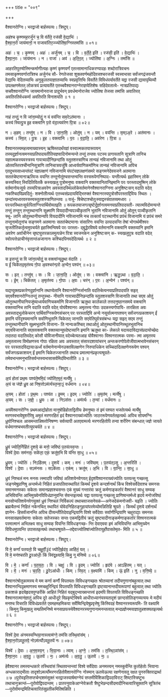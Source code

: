 +++
title = "००९"

+++


वैश्वानरोग्निः। भरद्वाजो बार्हस्पत्यः। त्रिष्टुप्।

अह॑श्च कृ॒ष्णमह॒रर्जु॑नं च॒ वि व॑र्तेते॒ रज॑सी वे॒द्याभिः॑ ।  
वै॒श्वा॒न॒रो जाय॑मानो॒ न राजावा॑तिर॒ज्ज्योति॑षा॒ग्निस्तमां॑सि ॥ ०१॥

अहः॑ । च॒ । कृ॒ष्णम् । अहः॑ । अर्जु॑नम् । च॒ । वि । व॒र्ते॒ते॒ इति॑ । रज॑सी॒ इति॑ । वे॒द्याभिः॑ ।  
वै॒श्वा॒न॒रः । जाय॑मानः । न । राजा॑ । अव॑ । अ॒ति॒र॒त् । ज्योति॑षा । अ॒ग्निः । तमां॑सि ॥

आहरतिपुरुषोस्मिन्कर्माणीत्यहः कृष्णं कृष्णवर्णं एतत्सामानाधिकरण्यादहः शब्दोरात्रिवचनः तमसाकृष्णवर्णारात्रिश्च अर्जुनंच सौ- रेणतेजसा शुक्लवर्णमहोदिवसश्चरजसी स्वस्वभासा सर्वंजगद्रंजयन्तौ वेद्याभिः वेदितव्याभिः अनुकूलतयाज्ञातव्याभिः स्वप्रवृत्तिभिः विवर्तेते विविधंपर्यावर्तेते यद्वा रजसी द्यावापृथिव्यौ उपलक्षणमेतत् लोकत्रयं प्रत्यावर्तेते एतच्चवैश्वानराग्नेराज्ञयेतिशेषः सहिदेवतात्वे- नात्रप्रतिपाद्यः सचवैश्वानरोग्निः जायमानोनराजा प्रादुर्भवन् प्रवर्धमानोराजेव ज्योतिषा तेजसा तमांसि अवातिरत् अवतिरतिर्वधकर्मा अवतिरति विनाशयति ॥ १ ॥

वैश्वानरोग्निः। भरद्वाजो बार्हस्पत्यः। त्रिष्टुप्।

नाहं तन्तुं॒ न वि जा॑ना॒म्योतुं॒ न यं वय॑न्ति सम॒रेऽत॑मानाः ।  
कस्य॑ स्वित्पु॒त्र इ॒ह वक्त्वा॑नि प॒रो व॑दा॒त्यव॑रेण पि॒त्रा ॥ ०२॥

न । अ॒हम् । तन्तु॑म् । न । वि । जा॒ना॒मि॒ । ओतु॑म् । न । यम् । वय॑न्ति । स॒म्ऽअ॒रे । अत॑मानाः ।  
कस्य॑ । स्वि॒त् । पु॒त्रः । इ॒ह । वक्त्वा॑नि । प॒रः । व॒दा॒ति॒ । अव॑रेण । पि॒त्रा ॥

वैश्वानरस्यमहत्वमाख्यास्यन् ऋषिस्तदर्थंयज्ञं वस्वात्मकतयारूपयन् तस्यदुर्ज्ञानत्वमनयाप्रतिपादयतीतियज्ञवादिनोमन्यन्ते तन्तुं तन्तवः पटस्य प्रागायतानि सूत्राणि तानिच यज्ञात्मकस्यवस्त्रस्य गायत्र्यादीनिछन्दांसि स्तुतशस्त्राणिच तान्यहं नविजानामि तथा ओतुं ओतवस्तिरश्चीनानिसूत्राणि तानिचात्रयजूंषि आध्वर्यवाणिकर्माणिच तान्यहं नविजानामि अपिच एतदुभयसाध्यन्तंपटं यज्ञलक्षणं नविजानामि यंपटंयज्ञलक्षणंसमरे सङ्गमनेदेवयजने अतमानाः सततंचेष्टमानाऋत्विजः वयन्ति तन्तूनोतूंश्चसन्तन्वन्ति वस्त्ररूपेणनिष्पाद- यन्तीत्यर्थः इहास्मिन् लोके कस्यस्वित् स्विदितिवितर्के कस्यखलु पुत्रोमनुष्यः वक्त्वानि वक्तव्यानितानिइमानि परः परस्तादमुष्मिन् लोके वर्तमानोयःसूर्यः तस्यपित्राअवरेण अवस्तादस्मिंल्लोकेवर्तमानेनवैश्वानराग्निना अनुशिष्टःसन् वदाति वदेत् नकश्चिदपिप्रवदितुं- शक्नोतीत्यर्थः एतच्चसंप्रदायविद्भिरुक्तं वैश्वानरस्यपुत्रोसौपरस्ताद्दिवियः स्थितः । छन्दांस्यध्वरवस्त्रस्यस्तुतशस्त्राणितन्तवः ॥ यजूं- षिचेष्टाश्चोतुःस्याद्वस्त्रंवातव्यमध्वरः । परःपरस्थितःसूर्यःपिताग्निःपार्थिवोमतइति ॥ रूपकतयाजगत्सृष्टेर्दुर्ज्ञानत्वमनयाप्रतिपादयती- त्यात्मविदोमन्यन्ते तन्तुं तन्तून् तन्तुस्थानानि सूक्ष्माणि वियदादीन्यपञ्चीकृतानि भूतानि नविजानामि ओतुं ओतून् पञ्चीकृतानि स्थू- लानि ओतुस्थानीयान्यपि वियदादीनि नविजानामि नच तत्कार्यं पटस्थानीयं प्रपंचं विजानामि यं प्रपंचं समरे तन्तूनामोतूनांच सङ्गमने अतमानाः सततंचेष्टमानाः संसारिणः वयन्ति उत्पादयन्ति तेषां भोगार्थमीश्वरः सृजतीतिकर्तृत्वमुपचर्यते इहास्मिन्विषये परः परस्ता- द्बुद्धेरविषये वर्तमानानि वक्त्वानि वक्तव्यानि इमानि अवरेण अर्वाचीनेन सृष्ट्युत्तरकालमुत्पन्नेन पित्रा स्वजनकेन अनुशिष्टःसन् क- स्यखलुपुत्रः वदाति वदेत् स्वोत्पत्तेःप्राचीनंवृत्तान्तंअजानानः कश्चिदपिनवदेदित्यर्थः ॥ २ ॥

वैश्वानरोग्निः। भरद्वाजो बार्हस्पत्यः। त्रिष्टुप्।

स इत्तन्तुं॒ स वि जा॑ना॒त्योतुं॒ स वक्त्वा॑न्यृतु॒था व॑दाति ।  
य ईं॒ चिके॑तद॒मृत॑स्य गो॒पा अ॒वश्चर॑न्प॒रो अ॒न्येन॒ पश्य॑न् ॥ ०३॥

सः । इत् । तन्तु॑म् । सः । वि । जा॒ना॒ति॒ । ओतु॑म् । सः । वक्त्वा॑नि । ऋ॒तु॒ऽथा । व॒दा॒ति॒ ।  
यः । ई॒म् । चिके॑तत् । अ॒मृत॑स्य । गो॒पाः । अ॒वः । चर॑न् । प॒रः । अ॒न्येन॑ । पश्य॑न् ॥

यद्यप्युक्तप्रकारेणदुर्ज्ञानानि तथाप्येतानि वैश्वानरोग्निर्जानाति वदतिचेत्यनयाप्रतिपादयति सइत् सएववैश्वानरोग्निःतन्तुं तन्तुस्था- नीयानि गायत्र्यादीनिछन्दांसि स्तुतशस्त्राणि विजानाति तथा सएव ओतुं ओतुस्थानीयानियजूंष्याध्वर्यवाणिचकर्माणि विजानाति ऋतुथा कालेकाले तत्तदनुष्ठानसमये वक्त्वानि वक्तव्यानिच तानि वदाति वदति वदेत् योयंवैश्वानरः अमृतस्य गोपाः उदकस्यगोपायि- तारक्षिता अवः अवस्ताद्भूलोकेचरन् पार्थिवाग्निरूपेणसंचरन् परः परस्ताद्दिवि अन्ये नसूर्यात्मनापश्यन् सर्वंजगत्प्रकाशयन् ईं इमानि परिदृश्यमानानि सर्वाणिभूतानि चिकेतत् जानाति सएवेतिपूर्वत्रसंबन्धः यद्वा सइत् सएव तन्तुं तन्तुस्थानीयानि सूक्ष्मभूतानि विजाना- ति नान्यःकश्चित् तथाओतुं ओतुस्थानीयानिस्थूलभूतानिच सएवविजानाति सएववक्त्वानि वक्तव्यान्युपदेष्टव्यानि इमानि ऋतुथा का- लेकाले यदायदाविद्यासंप्रदायोच्छेदः तदातदा वदातिवदेत् कोसौ योविजानीयात् वदेच्चेत्यतआह योवैश्वानरः विश्वनरात्मकः परमा- त्मा अमृतस्य अमृतत्वस्य विमोक्षणस्य गोपाः रक्षिता अवः अवस्तात् संसारदशायांचरन् अन्तःकरणोपेतोजीवात्मभावेनसंचरन् परः परस्तादविद्यायाःऊर्ध्वं वर्तमानेनान्येनउक्तविलक्षणेन निरुपाधिकेन सच्चिदादिलक्षणेनरूपेण पश्यन् सर्वंजगत्प्रकाशयन् ईं इमानि चिकेतज्जानाति तथाच प्रमात्मानंप्रकृत्यश्रूयते-तमेवभान्तमनुभातिसर्वन्तस्यभासासर्वमिदंविभातीति ॥ ३ ॥

वैश्वानरोग्निः। भरद्वाजो बार्हस्पत्यः। त्रिष्टुप्।

अ॒यं होता॑ प्रथ॒मः पश्य॑ते॒ममि॒दं ज्योति॑र॒मृतं॒ मर्त्ये॑षु ।  
अ॒यं स ज॑ज्ञे ध्रु॒व आ निष॒त्तोऽम॑र्त्यस्त॒न्वा॒३॒॑ वर्ध॑मानः ॥ ०४॥

अ॒यम् । होता॑ । प्र॒थ॒मः । पश्य॑त । इ॒मम् । इ॒दम् । ज्योतिः॑ । अ॒मृत॑म् । मर्त्ये॑षु ।  
अ॒यम् । सः । ज॒ज्ञे॒ । ध्रु॒वः । आ । निऽस॑त्तः । अम॑र्त्यः । त॒न्वा॑ । वर्ध॑मानः ॥

अयंवैश्वानरोग्निः प्रथमआद्योहोता मानुषोहिहोताद्वितीयः हेमनुष्याः तं इमं पश्यत भजतेत्यर्थः मर्त्येषु मरणस्वभावेषुशरीरेषु अमृतं मरणरहितं इदं वैश्वानराख्यंज्योतिः जाठररूपेणवर्ततइत्यर्थः अपिच सोयमग्निः ध्रुवोनिश्चलः आसमन्तान्निषत्तोनिषण्णः सर्वव्यापी अतएवामर्त्यः मरणरहितोपि तन्वा शरीरेण संबन्धात् जज्ञे जायते वर्धमानश्चभवतीत्युपचर्यते ॥ ४ ॥

वैश्वानरोग्निः। भरद्वाजो बार्हस्पत्यः। त्रिष्टुप्।

ध्रु॒वं ज्योति॒र्निहि॑तं दृ॒शये॒ कं मनो॒ जवि॑ष्ठं प॒तय॑त्स्व॒न्तः ।  
विश्वे॑ दे॒वाः सम॑नसः॒ सके॑ता॒ एकं॒ क्रतु॑म॒भि वि य॑न्ति सा॒धु ॥ ०५॥

ध्रु॒वम् । ज्योतिः॑ । निऽहि॑तम् । दृ॒शये॑ । कम् । मनः॑ । जवि॑ष्ठम् । प॒तय॑त्ऽसु । अ॒न्तरिति॑ ।  
विश्वे॑ । दे॒वाः । सऽम॑नसः । सऽके॑ताः । एक॑म् । क्रतु॑म् । अ॒भि । वि । या॒न्ति॒ । सा॒धु ॥

ध्रुवं निश्चलं मनः मनसः त्स्मादपि जविष्ठं अतिशयेनवेगवत् ईदृशंवैश्वानराख्यंज्योतिः पतयत्सु गच्छत्सु जङ्गमेषुप्राणिषु अन्तर्मध्ये निहितं प्रजापतिवास्थापितं किमर्थं दृशये कन्दर्शनार्थं किंच विश्वेसर्वेदेवाश्च समनसः समानमनस्काः सकेताः समानप्रज्ञाश्चसन्तः एकं मुख्यं गन्तारंवा क्रतुं कर्मणाङ्कर्तारं वैश्वानरं साधु सम्यक् अभिवियन्ति आभिमुख्येनविविधंप्राप्नुवन्ति सेवन्तइत्यर्थः यद्वा पतयत्सु गच्छत्सु प्राणिष्वन्तर्मध्ये हृदये मनोजविष्ठं मनसोप्यतिशयेनवेगयुक्तं ध्रुवं निश्चलं निर्विकल्पं तथाचवाजसनेयकं—अनेजदेकंमनोजवी- यइति । ज्योतिः ब्रह्मचैतन्यं निहितं नकेनचित् स्थापितं योवेदनिहितङ्गुहायांपरमेव्योमन्नितिहि श्रूयते । किमर्थं दृशये दर्शनार्थं ज्ञानेन- हिसर्वंजानन्ति अपिच दीव्यन्तीतिदेवाइन्द्रियाणि विश्वे सर्वेदेवाः सर्वाणीन्द्रियाणि चक्षुराद्याः समनसः मनसासहवर्तमानाः सकेताः सतेजस्काः सन्तः एकमद्वितीयं क्रतुं सृष्ट्यादीनाङ्कर्मणाङ्कर्तारं विश्वनरात्मकं परमात्मानं अभिलक्ष्य साधु सम्यक् वियन्ति विविधङ्गच्छ- न्ति देवाएववा इमं अभिवियन्ति आभिमुख्येन विविधमुपयन्ति उपासतइत्यर्थः तथाचश्रूयते—तद्देवाज्योतिषांज्योतिरायुर्होपासतेमृत- मिति ॥ ५ ॥

वैश्वानरोग्निः। भरद्वाजो बार्हस्पत्यः। त्रिष्टुप्।

वि मे॒ कर्णा॑ पतयतो॒ वि चक्षु॒र्वी॒३॒॑दं ज्योति॒र्हृद॑य॒ आहि॑तं॒ यत् ।  
वि मे॒ मन॑श्चरति दू॒रआ॑धीः॒ किं स्वि॑द्व॒क्ष्यामि॒ किमु॒ नू म॑निष्ये ॥ ०६॥

वि । मे॒ । कर्णा॑ । प॒त॒य॒तः॒ । वि । चक्षुः॑ । वि । इ॒दम् । ज्योतिः॑ । हृद॑ये । आऽहि॑तम् । यत् ।  
वि । मे॒ । मनः॑ । च॒र॒ति॒ । दू॒रेऽआ॑धीः । किम् । स्वि॒त् । व॒क्ष्यामि॑ । किम् । ऊं॒ इति॑ । नु । म॒नि॒ष्ये॒ ॥

वैश्वानरंश्रोतुकामस्य मे मम कर्णा कर्णौ विपतयतः विविधङ्गच्छतः श्रोतव्यानां तदीयगुणानांबहुत्वात् तथा वैश्वानरन्दिदृक्षमाणस्य ममचक्षुरिन्द्रियं विपतयति विविधङ्गच्छति द्रष्टव्यानान्तदीयरूपाणां बहुत्वात् तथा ज्योतिः प्रकाशकं हृदयेहृदयपुण्डरीके आहितं निहितं यद्बुद्भ्याख्यन्तत्त्वं इदमपि विपतयति विविधङ्गच्छति वैश्वानरात्मानंज्ञातुं अपिच दूरे आधीःदूरे विप्रकृष्टेविषये आधीराध्यानंयस्यतादृशं छान्दसोलिङ्गव्यत्ययः मे मदीयं मनश्च विचरति विविधंप्रवर्तते एवमहमहमिकया सर्वेष्विन्द्रियेषुप्रवृत्तेषु किंस्विदहं वैश्वानरस्यरूपमि- ति वक्ष्यामि । किमुनु किमुखलु सम्प्रतिमनिष्ये मनसाप्रपत्स्येवैश्वानरस्यगुणानामनन्तत्वात् मन्दप्रज्ञेनमयाज्ञातुन्नशक्यतइत्यर्थः ॥ ६ ॥

वैश्वानरोग्निः। भरद्वाजो बार्हस्पत्यः। त्रिष्टुप्।

विश्वे॑ दे॒वा अ॑नमस्यन्भिया॒नास्त्वाम॑ग्ने॒ तम॑सि तस्थि॒वांस॑म् ।  
वै॒श्वा॒न॒रो॑ऽवतू॒तये॒ नोऽम॑र्त्योऽवतू॒तये॑ नः ॥ ०७॥

विश्वे॑ । दे॒वाः । अ॒न॒म॒स्य॒न् । भि॒या॒नाः । त्वाम् । अ॒ग्ने॒ । तम॑सि । त॒स्थि॒ऽवांस॑म् ।  
वै॒श्वा॒न॒रः । अ॒व॒तु॒ । ऊ॒तये॑ । नः॒ । अम॑र्त्यः । अ॒व॒तु॒ । ऊ॒तये॑ । नः॒ ॥

हेवैश्वानर तमस्यन्धकारे तस्थिवांसं स्थितवन्तन्त्वां विश्वे सर्वेदेवाः अनमस्यन् नमस्कुर्वन्ति कुतोहेतोः भियानाः अन्धकाराद्भीताः तादृशोऽमर्त्योमरणरहितोवैशानरोग्निः नोस्मान् ऊतयेऊत्या रक्षणेनावतु रक्षत पुनरुक्तिराद्रार्था ॥ ७ ॥पुरोवइतिसप्तर्चन्दशमंसूक्तं भरद्वाजस्यार्षमाग्नेयं सप्तमीविंशिकाद्विपदाविराट् शिष्टास्त्रिष्टुभः तथाचानुक्रान्तं—पुरोवोद्विपदान्तम् । प्रातरनुवाकेआग्नेयेक्रतौ त्रैष्टुभेछन्दसीदमादीनिचत्वारिसूक्तानि सूत्रितंच—पुरोवोमन्द्रमितिचत्वारितंसुप्रतीकमितिषळिति ।